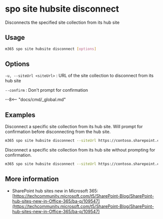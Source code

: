 # spo site hubsite disconnect

Disconnects the specified site collection from its hub site

## Usage

```sh
m365 spo site hubsite disconnect [options]
```

## Options

`-u, --siteUrl <siteUrl>`
: URL of the site collection to disconnect from its hub site

`--confirm`
: Don't prompt for confirmation

--8<-- "docs/cmd/_global.md"

## Examples

Disconnect a specific site collection from its hub site. Will prompt for confirmation before disconnecting from the hub site.

```sh
m365 spo site hubsite disconnect --siteUrl https://contoso.sharepoint.com/sites/sales
```

Disconnect a specific site collection from its hub site without prompting for confirmation.

```sh
m365 spo site hubsite disconnect --siteUrl https://contoso.sharepoint.com/sites/sales --confirm
```

## More information

- SharePoint hub sites new in Microsoft 365: [https://techcommunity.microsoft.com/t5/SharePoint-Blog/SharePoint-hub-sites-new-in-Office-365/ba-p/109547](https://techcommunity.microsoft.com/t5/SharePoint-Blog/SharePoint-hub-sites-new-in-Office-365/ba-p/109547)
